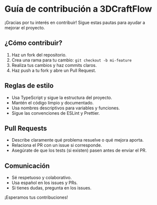 # Guía de contribución a 3DCraftFlow

¡Gracias por tu interés en contribuir! Sigue estas pautas para ayudar a mejorar el proyecto.

## ¿Cómo contribuir?
1. Haz un fork del repositorio.
2. Crea una rama para tu cambio: `git checkout -b mi-feature`
3. Realiza tus cambios y haz commits claros.
4. Haz push a tu fork y abre un Pull Request.

## Reglas de estilo
- Usa TypeScript y sigue la estructura del proyecto.
- Mantén el código limpio y documentado.
- Usa nombres descriptivos para variables y funciones.
- Sigue las convenciones de ESLint y Prettier.

## Pull Requests
- Describe claramente qué problema resuelve o qué mejora aporta.
- Relaciona el PR con un issue si corresponde.
- Asegúrate de que los tests (si existen) pasen antes de enviar el PR.

## Comunicación
- Sé respetuoso y colaborativo.
- Usa español en los issues y PRs.
- Si tienes dudas, pregunta en los issues.

¡Esperamos tus contribuciones! 